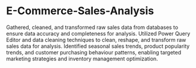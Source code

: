 # E-Commerce-Sales-Analysis

Gathered, cleaned, and transformed raw sales data from databases to ensure data accuracy and completeness for analysis. 
Utilized Power Query Editor and data cleaning techniques to clean, reshape, and transform raw sales data for analysis. 
Identified seasonal sales trends, product popularity trends, and customer purchasing behaviour patterns, enabling targeted marketing strategies and inventory management optimization.
